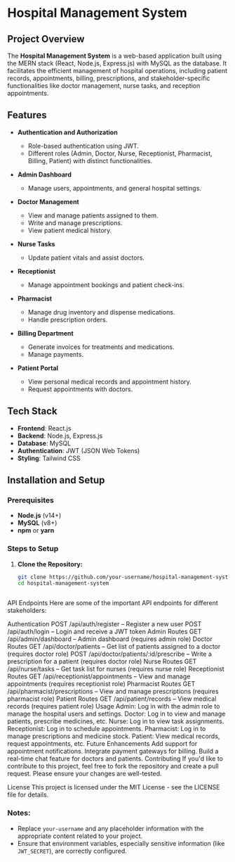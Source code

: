 # Hospital Management System

## Project Overview

The **Hospital Management System** is a web-based application built using the MERN stack (React, Node.js, Express.js) with MySQL as the database. It facilitates the efficient management of hospital operations, including patient records, appointments, billing, prescriptions, and stakeholder-specific functionalities like doctor management, nurse tasks, and reception appointments.

## Features

- **Authentication and Authorization**
  - Role-based authentication using JWT.
  - Different roles (Admin, Doctor, Nurse, Receptionist, Pharmacist, Billing, Patient) with distinct functionalities.

- **Admin Dashboard**
  - Manage users, appointments, and general hospital settings.

- **Doctor Management**
  - View and manage patients assigned to them.
  - Write and manage prescriptions.
  - View patient medical history.

- **Nurse Tasks**
  - Update patient vitals and assist doctors.

- **Receptionist**
  - Manage appointment bookings and patient check-ins.

- **Pharmacist**
  - Manage drug inventory and dispense medications.
  - Handle prescription orders.

- **Billing Department**
  - Generate invoices for treatments and medications.
  - Manage payments.

- **Patient Portal**
  - View personal medical records and appointment history.
  - Request appointments with doctors.

## Tech Stack

- **Frontend**: React.js
- **Backend**: Node.js, Express.js
- **Database**: MySQL
- **Authentication**: JWT (JSON Web Tokens)
- **Styling**: Tailwind CSS

## Installation and Setup

### Prerequisites

- **Node.js** (v14+)
- **MySQL** (v8+)
- **npm** or **yarn**

### Steps to Setup

1. **Clone the Repository:**

   ```bash
   git clone https://github.com/your-username/hospital-management-system.git
   cd hospital-management-system



API Endpoints
Here are some of the important API endpoints for different stakeholders:

Authentication
POST /api/auth/register – Register a new user
POST /api/auth/login – Login and receive a JWT token
Admin Routes
GET /api/admin/dashboard – Admin dashboard (requires admin role)
Doctor Routes
GET /api/doctor/patients – Get list of patients assigned to a doctor (requires doctor role)
POST /api/doctor/patients/:id/prescribe – Write a prescription for a patient (requires doctor role)
Nurse Routes
GET /api/nurse/tasks – Get task list for nurses (requires nurse role)
Receptionist Routes
GET /api/receptionist/appointments – View and manage appointments (requires receptionist role)
Pharmacist Routes
GET /api/pharmacist/prescriptions – View and manage prescriptions (requires pharmacist role)
Patient Routes
GET /api/patient/records – View medical records (requires patient role)
Usage
Admin: Log in with the admin role to manage the hospital users and settings.
Doctor: Log in to view and manage patients, prescribe medicines, etc.
Nurse: Log in to view task assignments.
Receptionist: Log in to schedule appointments.
Pharmacist: Log in to manage prescriptions and medicine stock.
Patient: View medical records, request appointments, etc.
Future Enhancements
Add support for appointment notifications.
Integrate payment gateways for billing.
Build a real-time chat feature for doctors and patients.
Contributing
If you'd like to contribute to this project, feel free to fork the repository and create a pull request. Please ensure your changes are well-tested.



License
This project is licensed under the MIT License - see the LICENSE file for details.

### Notes:
- Replace `your-username` and any placeholder information with the appropriate content related to your project.
- Ensure that environment variables, especially sensitive information (like `JWT_SECRET`), are correctly configured.


